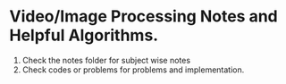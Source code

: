 # Video/Image Processing Notes and Helpful Algorithms. 

1. Check the notes folder for subject wise notes 
2. Check codes or problems for problems and implementation. 
